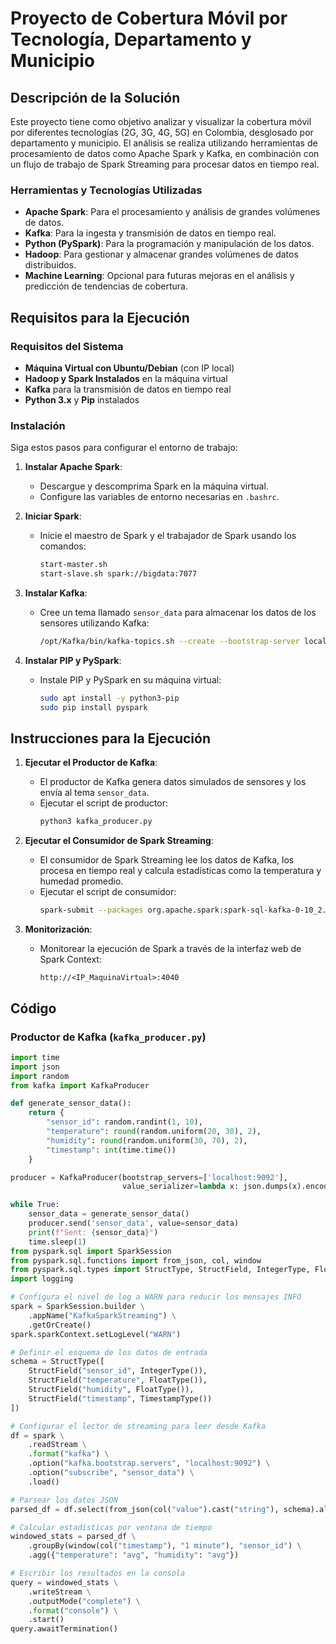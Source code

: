 # Proyecto de Cobertura Móvil por Tecnología, Departamento y Municipio

## Descripción de la Solución

Este proyecto tiene como objetivo analizar y visualizar la cobertura móvil por diferentes tecnologías (2G, 3G, 4G, 5G) en Colombia, desglosado por departamento y municipio. El análisis se realiza utilizando herramientas de procesamiento de datos como Apache Spark y Kafka, en combinación con un flujo de trabajo de Spark Streaming para procesar datos en tiempo real.

### Herramientas y Tecnologías Utilizadas

- **Apache Spark**: Para el procesamiento y análisis de grandes volúmenes de datos.
- **Kafka**: Para la ingesta y transmisión de datos en tiempo real.
- **Python (PySpark)**: Para la programación y manipulación de los datos.
- **Hadoop**: Para gestionar y almacenar grandes volúmenes de datos distribuidos.
- **Machine Learning**: Opcional para futuras mejoras en el análisis y predicción de tendencias de cobertura.

## Requisitos para la Ejecución

### Requisitos del Sistema

- **Máquina Virtual con Ubuntu/Debian** (con IP local)
- **Hadoop y Spark Instalados** en la máquina virtual
- **Kafka** para la transmisión de datos en tiempo real
- **Python 3.x** y **Pip** instalados

### Instalación

Siga estos pasos para configurar el entorno de trabajo:

1. **Instalar Apache Spark**:
   - Descargue y descomprima Spark en la máquina virtual.
   - Configure las variables de entorno necesarias en `.bashrc`.

2. **Iniciar Spark**:
   - Inicie el maestro de Spark y el trabajador de Spark usando los comandos:
     ```bash
     start-master.sh
     start-slave.sh spark://bigdata:7077
     ```

3. **Instalar Kafka**:
   - Cree un tema llamado `sensor_data` para almacenar los datos de los sensores utilizando Kafka:
     ```bash
     /opt/Kafka/bin/kafka-topics.sh --create --bootstrap-server localhost:9092 --replication-factor 1 --partitions 1 --topic sensor_data
     ```

4. **Instalar PIP y PySpark**:
   - Instale PIP y PySpark en su máquina virtual:
     ```bash
     sudo apt install -y python3-pip
     sudo pip install pyspark
     ```

## Instrucciones para la Ejecución

1. **Ejecutar el Productor de Kafka**:
   - El productor de Kafka genera datos simulados de sensores y los envía al tema `sensor_data`.
   - Ejecutar el script de productor:
     ```bash
     python3 kafka_producer.py
     ```

2. **Ejecutar el Consumidor de Spark Streaming**:
   - El consumidor de Spark Streaming lee los datos de Kafka, los procesa en tiempo real y calcula estadísticas como la temperatura y humedad promedio.
   - Ejecutar el script de consumidor:
     ```bash
     spark-submit --packages org.apache.spark:spark-sql-kafka-0-10_2.12:3.5.3 spark_streaming_consumer.py
     ```

3. **Monitorización**:
   - Monitorear la ejecución de Spark a través de la interfaz web de Spark Context:
     ```
     http://<IP_MaquinaVirtual>:4040
     ```

## Código

### Productor de Kafka (`kafka_producer.py`)

```python
import time
import json
import random
from kafka import KafkaProducer

def generate_sensor_data():
    return {
        "sensor_id": random.randint(1, 10),
        "temperature": round(random.uniform(20, 30), 2),
        "humidity": round(random.uniform(30, 70), 2),
        "timestamp": int(time.time())
    }

producer = KafkaProducer(bootstrap_servers=['localhost:9092'],
                         value_serializer=lambda x: json.dumps(x).encode('utf-8'))

while True:
    sensor_data = generate_sensor_data()
    producer.send('sensor_data', value=sensor_data)
    print(f"Sent: {sensor_data}")
    time.sleep(1)
from pyspark.sql import SparkSession
from pyspark.sql.functions import from_json, col, window
from pyspark.sql.types import StructType, StructField, IntegerType, FloatType, TimestampType
import logging

# Configura el nivel de log a WARN para reducir los mensajes INFO
spark = SparkSession.builder \
    .appName("KafkaSparkStreaming") \
    .getOrCreate()
spark.sparkContext.setLogLevel("WARN")

# Definir el esquema de los datos de entrada
schema = StructType([
    StructField("sensor_id", IntegerType()),
    StructField("temperature", FloatType()),
    StructField("humidity", FloatType()),
    StructField("timestamp", TimestampType())
])

# Configurar el lector de streaming para leer desde Kafka
df = spark \
    .readStream \
    .format("kafka") \
    .option("kafka.bootstrap.servers", "localhost:9092") \
    .option("subscribe", "sensor_data") \
    .load()

# Parsear los datos JSON
parsed_df = df.select(from_json(col("value").cast("string"), schema).alias("data")).select("data.*")

# Calcular estadísticas por ventana de tiempo
windowed_stats = parsed_df \
    .groupBy(window(col("timestamp"), "1 minute"), "sensor_id") \
    .agg({"temperature": "avg", "humidity": "avg"})

# Escribir los resultados en la consola
query = windowed_stats \
    .writeStream \
    .outputMode("complete") \
    .format("console") \
    .start()
query.awaitTermination()
